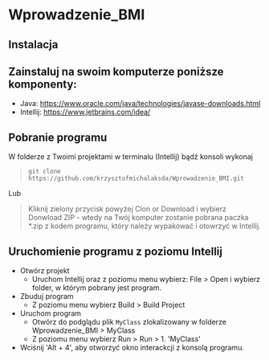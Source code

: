 # Wprowadzenie_BMI
## Instalacja
## Zainstaluj na swoim komputerze poniższe komponenty:
- Java: https://www.oracle.com/java/technologies/javase-downloads.html
- Intellij: https://www.jetbrains.com/idea/

## Pobranie programu
W folderze z Twoimi projektami w terminalu (Intellij) bądź konsoli wykonaj
>`git clone https://github.com/krzysztofmichalaksda/Wprowadzenie_BMI.git`

Lub
>Kliknij zielony przycisk powyżej Clon or Download i wybierz Donwload ZIP - wtedy na Twój komputer zostanie pobrana paczka *.zip z kodem programu, który należy wypakować i otowrzyć w Intellij.

## Uruchomienie programu z poziomu Intellij
- Otwórz projekt
  - Uruchom Intellij oraz z poziomu menu wybierz: File > Open i wybierz folder, w którym pobrany jest program.
- Zbuduj program
  - Z poziomu menu wybierz Build > Build Project
- Uruchom program 
  - Otwórz do podglądu plik `MyClass` zlokalizowany w folderze Wprowadzenie_BMI > MyClass
  - Z poziomu menu wybierz Run > Run > 1. 'MyClass'
- Wciśnij 'Alt + 4', aby otworzyć okno interackcji z konsolą programu.
